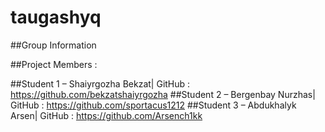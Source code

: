 # taugashyq

##Group Information

##Project Members :

##Student 1 – Shaiyrgozha Bekzat| GitHub : https://github.com/bekzatshaiyrgozha ##Student 2 – Bergenbay Nurzhas| GitHub : https://github.com/sportacus1212 ##Student 3 – Abdukhalyk Arsen| GitHub : https://github.com/Arsench1kk
